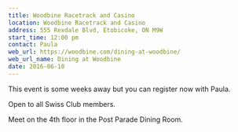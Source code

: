 ```yaml
---
title: Woodbine Racetrack and Casino
location: Woodbine Racetrack and Casino
address: 555 Rexdale Blvd, Etobicoke, ON M9W
start_time: 12:00 pm
contact: Paula
web_url: https://woodbine.com/dining-at-woodbine/
web_url_name: Dining at Woodbine
date: 2016-06-10
---
```


This event is some weeks away but you can register now with Paula.

Open to all Swiss Club members.

Meet on the 4th floor in the Post Parade Dining Room.
